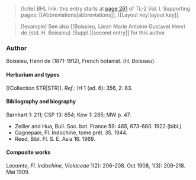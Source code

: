 > [!cite] BHL link: this entry starts at [page 261](https://www.biodiversitylibrary.org/item/103414#page/309/mode/1up) of TL-2 Vol. I.
> Supporting pages: [[Abbreviations|abbreviations]], [[Layout key|layout key]].

> [!example] See also [[Boissieu, (Jean Marie Antoine Gustave) Henri de {std. H. Boissieu} (Suppl.)|second entry]] for this author

### Author

Boissieu, Henri de (1871-1912), French botanist. (*H. Boissieu*).

#### Herbarium and types

[[Collection STR|STR]].
*Ref*.: IH 1 (ed. 6): 356, 2: 83.

#### Bibliography and biography

Barnhart 1: 211; CSP 13: 654; Kew 1: 285; MW p. 47.
- Zeiller and Hua, Bull. Soc. bot. France 59: 465, 673-680. 1922 (bibl.)
- Gagnepain, FI. Indochine, tome prél. 35. 1944.
- Reed, Bibl. Fl. S. E. Asia 16. 1969.

#### Composite works

Lecomte, *Fl. Indochine, Violaceae* 1(2): 206-208. Oct 1908, 1(3): 209-218. Mai 1909.

